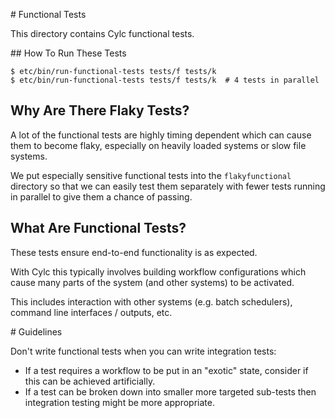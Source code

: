 # Functional Tests

This directory contains Cylc functional tests.

## How To Run These Tests

```console
$ etc/bin/run-functional-tests tests/f tests/k
$ etc/bin/run-functional-tests tests/f tests/k  # 4 tests in parallel
```

## Why Are There Flaky Tests?

A lot of the functional tests are highly timing dependent which can cause
them to become flaky, especially on heavily loaded systems or slow
file systems.

We put especially sensitive functional tests into the `flakyfunctional`
directory so that we can easily test them separately with fewer tests
running in parallel to give them a chance of passing.

## What Are Functional Tests?

These tests ensure end-to-end functionality is as expected.

With Cylc this typically involves building workflow configurations which
cause many parts of the system (and other systems) to be activated.

This includes interaction with other systems (e.g. batch schedulers),
command line interfaces / outputs, etc.

# Guidelines

Don't write functional tests when you can write integration tests:

* If a test requires a workflow to be put in an "exotic" state, consider if
  this can be achieved artificially.
* If a test can be broken down into smaller more targeted sub-tests then
  integration testing might be more appropriate.
